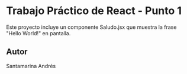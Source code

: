 # Trabajo Práctico de React - Punto 1

Este proyecto incluye un componente Saludo.jsx que muestra la frase "Hello World!" en pantalla.

## Autor

Santamarina Andrés